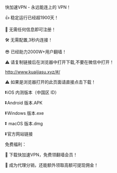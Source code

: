 
快加速VPN - 永远能连上的 VPN！

👍 稳定运行已经超1900天！

🔐 无需任何信息即可注册！

🛠 无需配置,3秒内连接！

😎 已经助力2000W+用户翻墙！

⚠ 请复制链接后在浏览器中打开下载,不要在微信中打开！

http://www.kuaijiasu.xyz/#/ 

 

⚠ 如果是浏览器打开的此页面请直接点击下载！

⏬iOS 内测版本（中国区 ID）

⏬Android 版本.APK

⏬Windows 版本.exe

⏬ macOS 版本.dmg

⏬官方网站链接

免费福利：

💝 下载快加速VPN，免费领翻墙会员！

💝 成为代理分销，还能额外领取高额可提现佣金！
